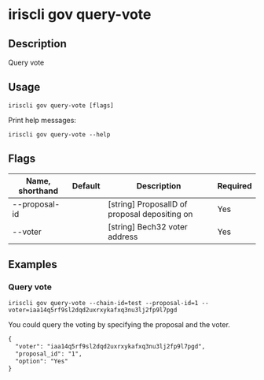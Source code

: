 # iriscli gov query-vote

## Description

Query vote

## Usage

```
iriscli gov query-vote [flags]
```

Print help messages:

```
iriscli gov query-vote --help
```

## Flags

| Name, shorthand | Default                    | Description                                                                                                                                          | Required |
| --------------- | -------------------------- | ---------------------------------------------------------------------------------------------------------------------------------------------------- | -------- |
| --proposal-id   |                            | [string] ProposalID of proposal depositing on                                                                                                        | Yes      |
| --voter         |                            | [string] Bech32 voter address                                                                                                                        | Yes      |

## Examples

### Query vote

```shell
iriscli gov query-vote --chain-id=test --proposal-id=1 --voter=iaa14q5rf9sl2dqd2uxrxykafxq3nu3lj2fp9l7pgd
```

You could query the voting by specifying the proposal and the voter.

```txt
{
  "voter": "iaa14q5rf9sl2dqd2uxrxykafxq3nu3lj2fp9l7pgd",
  "proposal_id": "1",
  "option": "Yes"
}
```
